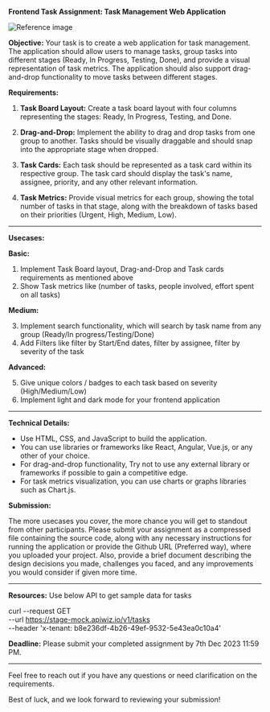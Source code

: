 **Frontend Task Assignment: Task Management Web Application**


![Reference image](https://gcp-developer-acme-api.apiwiz.io/v2/image-v2/client-1/5e4d89a6/1-fk-6-d-iw-pb-n-lr-ks-19t-m-ll7-wa-2x-1cZDIOG6xWER9FMYr_ObS.webp?type=s3)


**Objective:** Your task is to create a web application for task management. The application should allow users to manage tasks, group tasks into different stages (Ready, In Progress, Testing, Done), and provide a visual representation of task metrics. The application should also support drag-and-drop functionality to move tasks between different stages.

**Requirements:**

1.  **Task Board Layout:** Create a task board layout with four columns representing the stages: Ready, In Progress, Testing, and Done.
    
2.  **Drag-and-Drop:** Implement the ability to drag and drop tasks from one group to another. Tasks should be visually draggable and should snap into the appropriate stage when dropped.
    
3.  **Task Cards:** Each task should be represented as a task card within its respective group. The task card should display the task's name, assignee, priority, and any other relevant information.
    
4.  **Task Metrics:** Provide visual metrics for each group, showing the total number of tasks in that stage, along with the breakdown of tasks based on their priorities (Urgent, High, Medium, Low).

---

**Usecases:**

 **Basic:**
 
 1. Implement Task Board layout, Drag-and-Drop and Task cards requirements as mentioned above
 2. Show Task metrics like (number of tasks, people involved, effort spent on all tasks)
 
  **Medium:**

3. Implement search functionality, which will search by task name from any group (Ready/In progress/Testing/Done)
4. Add Filters like filter by Start/End dates, filter by assignee, filter by severity of the task

 **Advanced:**

5. Give unique colors / badges to each task based on severity (High/Medium/Low)
6. Implement light and dark mode for your frontend application

---
**Technical Details:**

-   Use HTML, CSS, and JavaScript to build the application.
-   You can use libraries or frameworks like React, Angular, Vue.js, or any other of your choice.
-   For drag-and-drop functionality, Try not to use any external library or frameworks if possible to gain a competitive edge.
-   For task metrics visualization, you can use charts or graphs libraries such as Chart.js.

**Submission:**

The more usecases you cover, the more chance you will get to standout from other participants. Please submit your assignment as a compressed file containing the source code, along with any necessary instructions for running the application or provide the Github URL (Preferred way), where you uploaded your project. Also, provide a brief document describing the design decisions you made, challenges you faced, and any improvements you would consider if given more time.

---
**Resources:**
Use below API to get sample data for tasks

   curl --request GET \
  --url https://stage-mock.apiwiz.io/v1/tasks \
  --header 'x-tenant: b8e236df-4b26-49ef-9532-5e43ea0c10a4'


**Deadline:** Please submit your completed assignment by 7th Dec 2023 11:59 PM.

---
Feel free to reach out if you have any questions or need clarification on the requirements.

Best of luck, and we look forward to reviewing your submission!
